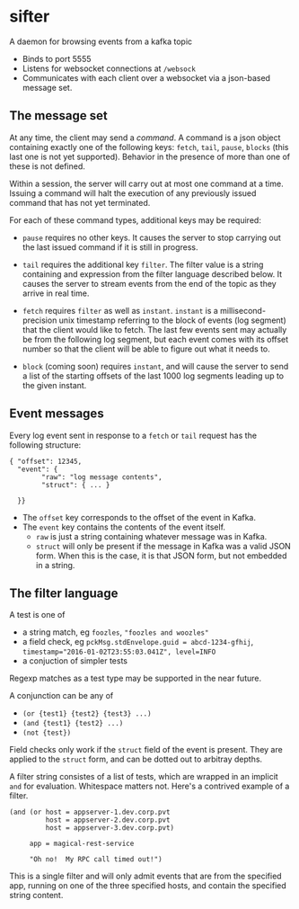 # sifter
A daemon for browsing events from a kafka topic

- Binds to port 5555
- Listens for websocket connections at `/websock`
- Communicates with each client over a websocket via a json-based message set.

## The message set

At any time, the client may send a *command*.  A command is a json object containing
exactly one of the following keys: `fetch`, `tail`, `pause`, `blocks` (this last one is not yet supported).
Behavior in the presence of more than one of these is not defined.  

Within a session, the server will carry out at most one command at a time.  Issuing a command will 
halt the execution of any previously issued command that has not yet terminated.

For each of these command types, additional keys may be required:

- `pause` requires no other keys.  It causes the server to stop carrying out the 
last issued command if it is still in progress.

- `tail` requires the additional key `filter`.  The filter value is a string containing
and expression from the filter language described below.  It causes the server to stream
events from the end of the topic as they arrive in real time.

- `fetch` requires `filter` as well as `instant`.  `instant` is a millisecond-precision unix
timestamp referring to the block of events (log segment) that the client would like to fetch.
The last few events sent may actually be from the following log segment, but each event comes
with its offset number so that the client will be able to figure out what it needs to.

- `block` (coming soon) requires `instant`, and will cause the server to send a list of
the starting offsets of the last 1000 log segments leading up to the given instant.

## Event messages

Every log event sent in response to a `fetch` or `tail` request has the following
structure:

    { "offset": 12345,
      "event": {
            "raw": "log message contents",
            "struct": { ... }

      }}

* The `offset` key corresponds to the offset of the event in Kafka.
* The `event` key contains the contents of the event itself.
    - `raw` is just a string containing whatever message was in Kafka.
    - `struct` will only be present if the message in Kafka was a valid JSON form.
        When this is the case, it is that JSON form, but not embedded in a string.


## The filter language

A test is one of

- a string match, eg `foozles`, `"foozles and woozles"`
- a field check,  eg `pckMsg.stdEnvelope.guid = abcd-1234-gfhij`, `timestamp="2016-01-02T23:55:03.041Z", level=INFO`
- a conjuction of simpler tests

Regexp matches as a test type may be supported in the near future.

A conjunction can be any of

- `(or {test1} {test2} {test3} ...)`
- `(and {test1} {test2} ...)`
- `(not {test})`

Field checks only work if the `struct` field of the event is present.
They are applied to the `struct` form, and can be dotted out to arbitray depths.

A filter string consistes of a list of tests, which are wrapped in an implicit `and` for evaluation.
Whitespace matters not.  Here's a contrived example of a filter.

    (and (or host = appserver-1.dev.corp.pvt
             host = appserver-2.dev.corp.pvt
             host = appserver-3.dev.corp.pvt)
        
         app = magical-rest-service
    
         "Oh no!  My RPC call timed out!")
    
This is a single filter and will only admit events that are from the specified app, running on one of the three specified hosts, and contain the specified string content.

